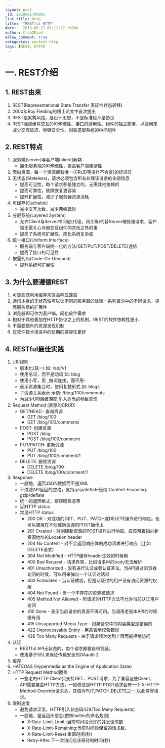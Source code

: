 ```yaml
---
layout: post
_id: 2018062700001
list_title: Http
title:  "RESTful HTTP"
date:   2018-06-27 01:11:27 +0800
author: Crab2Died
allow_comment: true
categories: content http
tags: [REST, HTTP]
---
```


# 一. REST介绍
## 1. REST由来
  1. REST(Representational State Transfer 表征性状态转移)
  2. 2000年Roy Fielding的博士论文中首次提出
  3. REST是架构风格，是设计思想，不是标准也不是协议
  4. REST强调组件交互的可伸缩性、接口的通用性、组件的独立部署、以及用来减少交互延迟、增强安全性、封装遗留系统的中间组件

## 2. REST特点
  1. 服务端(server)与客户端(client)解耦
     - 简化服务端的可伸缩性，提高客户端便捷性
  2. 面向资源，每一个资源都有唯一(CRUD等操作不会变)的标识符
  3. 无状态(Stateless)，请求必须包含所有处理该请求的全部信息
     - 提高可见性，每个请求都是独立的，无需其他依赖的
     - 提高可靠性，故障恢复更容易
     - 提升扩展性，减少了服务器资源消耗
  4. 可缓存(Cachable)
     - 减少交互次数，减少网络延时
  5. 分层系统(Layered System)
     - 允许Client与Server中间层(代理，网关等)代替Server端处理请求，客户端无需关心与他交互组件的其他之外的事
     - 提高了系统可扩展性，简化系统复杂度
  6. 统一接口(Uniform Interface)
     - 服务端与客户端统一化的方法(GET/PUT/POST/DELETE)通信
     - 提高了接口的可见性
  7. 按需代码(Code-On-Demand)
     - 提升系统可扩展性

## 3. 为什么要遵循REST
  1. 可更高效利用缓存来提高响应速度
  2. 通讯本身的无状态性可以让不同的服务器的处理一系列请求中的不同请求，提高服务器的扩展性
  3. 浏览器即可作为客户端，简化软件需求
  4. 相对于其他叠加在HTTP协议之上的机制，REST的软件依赖性更小
  5. 不需要额外的资源发现机制
  6. 在软件技术演进中的长期的兼容性更好

## 4. RESTful最佳实践
  1. URI规则
     - 版本化(其一)   如: /api/v1
     - 使用名词，而不是动词  如: blog
     - 使用小写，用 _做词连接，而不用-
     - 表示资源集合时，使用复数形式     如: blogs
     - 子资源关系表示   示例: /blog/100/comments
     - 为减少URI层级深度,引入适当的参数查询
  2. Request Method  (资源的CRUD)
     - GET/HEAD : 查询资源
       - GET /blog/100
       - GET /blog/100/comments
     - POST: 创建资源
       - POST /blog
       - POST /blog/100/comment
     - PUT/PATCH: 更新资源
       - PUT /blog/100
       - PUT /blog/100/comment/1
     - DELETE: 删除资源
       - DELETE /blog/100
       - DELETE /blog/100/comment/1
  3. Response
     - 一般地，返回JSON数据而不是XML
     - 不过滤API返回的空格，支持gzip/deflate压缩,Content-Encoding: gzip/deflate
     - 统一的返回格式，错误码信息等
     - ![HTTP status](/jekyll-blog/images/posts/http-status.png)
     - 常见HTTP status
       - 200   OK - 对成功的GET、PUT、PATCH或DELETE操作进行响应。也可以被用在不创建新资源的POST操作上
       - 201   Created - 对创建新资源的POST操作进行响应。应该带着指向新资源地址的Location header
       - 204   No Content - 对不会返回响应体的成功请求进行响应（比如DELETE请求）
       - 304   Not Modified - HTTP缓存header生效的时候用
       - 400   Bad Request - 请求异常，比如请求中的body无法解析
       - 401   Unauthorized - 没有进行认证或者认证非法。当API通过浏览器访问的时候，可以用来弹出一个认证对话框
       - 403   Forbidden - 当认证成功，但是认证过的用户没有访问资源的权限
       - 404   Not Found - 当一个不存在的资源被请求
       - 405   Method Not Allowed - 所请求的HTTP方法不允许当前认证用户访问
       - 410   Gone - 表示当前请求的资源不再可用。当调用老版本API的时候很有用
       - 415   Unsupported Media Type - 如果请求中的内容类型是错误的
       - 422   Unprocessable Entity - 用来表示校验错误
       - 429   Too Many Requests - 由于请求频次达到上限而被拒绝访问
  4. 认证
     - RESTful API无状态的，每个请求都要自带凭证。
     - 使用基于SSL来保证传输安全的OAauth 2
  5. 缓存
  6. HATEOAS (Hypermedia as the Engine of Application State)
  7. HTTP Request Method覆盖
     - 一些老的HTTP Client只支持GET、POST请求，为了兼容这些Client，API需要覆盖HTTP方法，一般做法是HTTP POST请求会有一个
       X-HTTP-Method-Override请求头，其值为PUT,PATCH,DELETE之一,以此兼容请求。
  8. 限制速度
     - 避免请求泛滥，HTTP引入状态码429(Too Many Requests)
     - 一般地，是返回头信息(依照twitter的命名规则)
       - X-Rate-Limit-Limit :当前时间段允许的并发请求数
       - X-Rate-Limit-Remaining:当前时间段保留的请求数。
       - X-Rate-Limit-Reset:重置时间(秒)
       - Retry-After:下一次访问应该等待的时间(秒)
